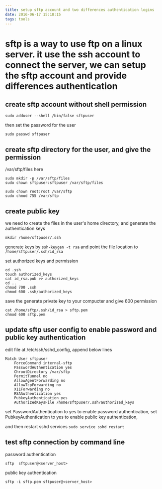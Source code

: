 ```yaml
---
title: setup sftp account and two differences authentication logins
date: 2016-06-17 15:18:15
tags: tools
---
```


# sftp is a way to use ftp on a linux server. it use the ssh account to connect the server, we can setup the sftp account and provide differences authentication


## create sftp account without shell permission

```
sudo adduser --shell /bin/false sftpuser
```

then set the password for the user
```
sudo passwd sftpuser
```

## create sftp directory for the user, and give the permission
/var/sftp/files here
```
sudo mkdir -p /var/sftp/files
sudo chown sftpuser:sftpuser /var/sftp/files

sudo chown root:root /var/sftp
sudo chmod 755 /var/sftp

```


## create public key

we need to create the files in the user's home directory, and generate the authentication keys

```
mkdir /home/sftpuser/.ssh
```

generate keys by `ssh-keygen -t rsa` and point the file location  to `/home/sftpuser/.ssh/id_rsa`


set authorized keys and permission

```
cd .ssh
touch authorized_keys
cat id_rsa.pub >> authorized_keys
cd ..
chmod 700 .ssh
chmod 600 .ssh/authorized_keys
```

save the generate private key to your compucter and give 600 permission

```
cat /home/sftp/.ssh/id_rsa > sftp.pem
chmod 600 sftp.pem
```


## update sftp user config to enable password and public key authentication

edit file at /etc/ssh/sshd_config, append below lines

```
Match User sftpuser
	ForceCommand internal-sftp
	PasswordAuthentication yes
	ChrootDirectory /var/sftp
	PermitTunnel no
	AllowAgentForwarding no
	AllowTcpForwarding no
	X11Forwarding no
	RSAAuthentication yes
	PubkeyAuthentication yes
	AuthorizedKeysFile /home/sftpuser/.ssh/authorized_keys
```


set PasswordAuthentication to yes to enable password authentication,
set PubkeyAuthentication to yes to enable public key authentication,


and then restart sshd services
`sudo service sshd restart`


## test sftp connection by command line 

password authentication
```
sftp  sftpuser@<server_host>
```


public key  authentication
```
sftp -i sftp.pem sftpuser@<server_host>
```


